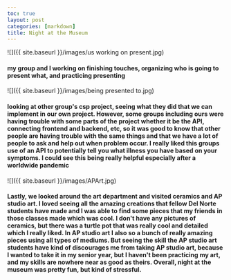 ```yaml
---
toc: true
layout: post
categories: [markdown]
title: Night at the Museum
---
```

![]({{ site.baseurl }}/images/us working on present.jpg)
#### my group and I working on finishing touches, organizing who is going to present what, and practicing presenting
![]({{ site.baseurl }}/images/being presented to.jpg)
#### looking at other group's csp project, seeing what they did that we can implement in our own project. However, some groups including ours were having trouble with some parts of the project whether it be the API, connecting frontend and backend, etc, so it was good to know that other people are having trouble with the same things and that we have a lot of people to ask and help out when problem occur. I really liked this groups use of an API to potentially tell you what illness you have based on your symptoms. I could see this being really helpful especially after a worldwide pandemic
![]({{ site.baseurl }}/images/APArt.jpg)
#### Lastly, we looked around the art department and visited ceramics and AP studio art. I loved seeing all the amazing creations that fellow Del Norte students have made and I was able to find some pieces that my friends in those classes made which was cool. I don't have any pictures of ceramics, but there was a turtle pot that was really cool and detailed which I really liked. In AP studio art I also so a bunch of really amazing pieces using all types of mediums. But seeing the skill the AP studio art students have kind of discourages me from taking AP studio art, because I wanted to take it in my senior year, but I haven't been practicing my art, and my skills are nowhere near as good as theirs. Overall, night at the museum was pretty fun, but kind of stressful.